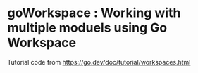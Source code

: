 # goWorkspace : Working with multiple moduels using Go Workspace

Tutorial code from https://go.dev/doc/tutorial/workspaces.html

